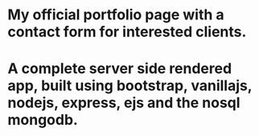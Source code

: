 # My official portfolio page with a contact form for interested clients.
# A complete server side rendered app, built using bootstrap, vanillajs, nodejs, express, ejs and the nosql mongodb.

